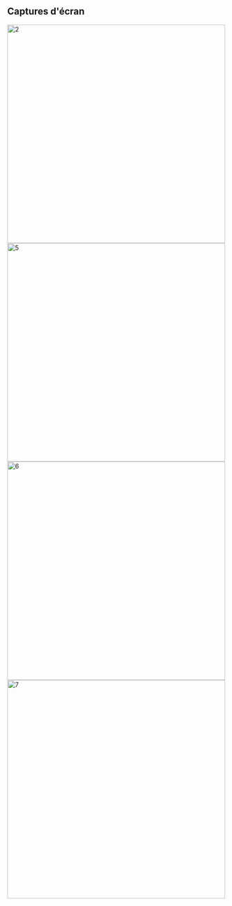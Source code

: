 <h2>Captures d'écran</h2>

<img src="https://github.com/TahaManna07/Spring-MVC-Thylemeaf-Spring-Data-JPA/assets/43857744/b492b989-5964-4335-893c-bbf8b6609d8c" width="500" alt="2">
<img src="https://github.com/TahaManna07/Spring-MVC-Thylemeaf-Spring-Data-JPA/assets/43857744/c2ed9f82-d820-44e0-92c1-3d566d59aed9" width="500" alt="5">
<img src="https://github.com/TahaManna07/Spring-MVC-Thylemeaf-Spring-Data-JPA/assets/43857744/aa083432-79c3-4c50-a608-80f2d5266913" width="500" alt="6">
<img src="https://github.com/TahaManna07/Spring-MVC-Thylemeaf-Spring-Data-JPA/assets/43857744/5ac2f44a-cad9-4a48-9bbc-e3f685f153ec" width="500" alt="7">
